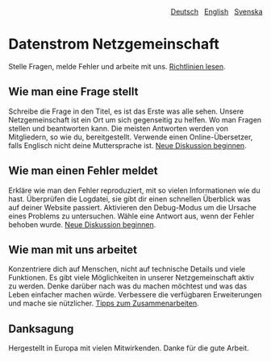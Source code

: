 <p align="right"><a href="README-de.md">Deutsch</a> &nbsp; <a href="README.md">English</a> &nbsp; <a href="README-sv.md">Svenska</a></p>

# Datenstrom Netzgemeinschaft

Stelle Fragen, melde Fehler und arbeite mit uns. [Richtlinien lesen](https://datenstrom.se/de/yellow/help/contributing-guidelines).

## Wie man eine Frage stellt

Schreibe die Frage in den Titel, es ist das Erste was alle sehen. Unsere Netzgemeinschaft ist ein Ort um sich gegenseitig zu helfen. Wo man Fragen stellen und beantworten kann. Die meisten Antworten werden von Mitgliedern, so wie du, bereitgestellt. Verwende einen Online-Übersetzer, falls Englisch nicht deine Muttersprache ist. [Neue Diskussion beginnen](https://github.com/datenstrom/community/discussions/categories/ask-a-question).

## Wie man einen Fehler meldet

Erkläre wie man den Fehler reproduziert, mit so vielen Informationen wie du hast. Überprüfen die Logdatei, sie gibt dir einen schnellen Überblick was auf deiner Website passiert. Aktivieren den Debug-Modus um die Ursache eines Problems zu untersuchen. Wähle eine Antwort aus, wenn der Fehler behoben wurde. [Neue Diskussion beginnen](https://github.com/datenstrom/community/discussions/categories/report-a-bug).

## Wie man mit uns arbeitet

Konzentriere dich auf Menschen, nicht auf technische Details und viele Funktionen. Es gibt viele Möglichkeiten in unserer Netzgemeinschaft aktiv zu werden. Denke darüber nach was du machen möchtest und was das Leben einfacher machen würde. Verbessere die verfügbaren Erweiterungen und mache sie nützlicher. [Tipps zum Zusammenarbeiten](https://github.com/datenstrom/community/discussions/760).

## Danksagung

Hergestellt in Europa mit vielen Mitwirkenden. Danke für die gute Arbeit.
